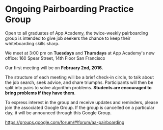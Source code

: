 # Ongoing Pairboarding Practice Group

Open to all graduates of App Academy, the twice-weekly pairboarding group is intended to give job seekers the chance to keep their whiteboarding skills sharp.

We meet at 3:00 pm on **Tuesdays** and **Thursdays** at App Academy's new office:
160 Spear Street, 14th Floor
San Francisco

Our first meeting will be on **February 2nd, 2016**.

The structure of each meeting will be a brief check-in circle, to talk about the job search, seek advice, and share triumphs. Participants will then be split into pairs to solve algorithm problems. **Students are encouraged to bring problems if they have them.**

To express interest in the group and receive updates and reminders, please join the associated Google Group. If the group is cancelled on a particular day, it will be announced through this Google Group.

https://groups.google.com/forum/#!forum/aa-pairboarding
